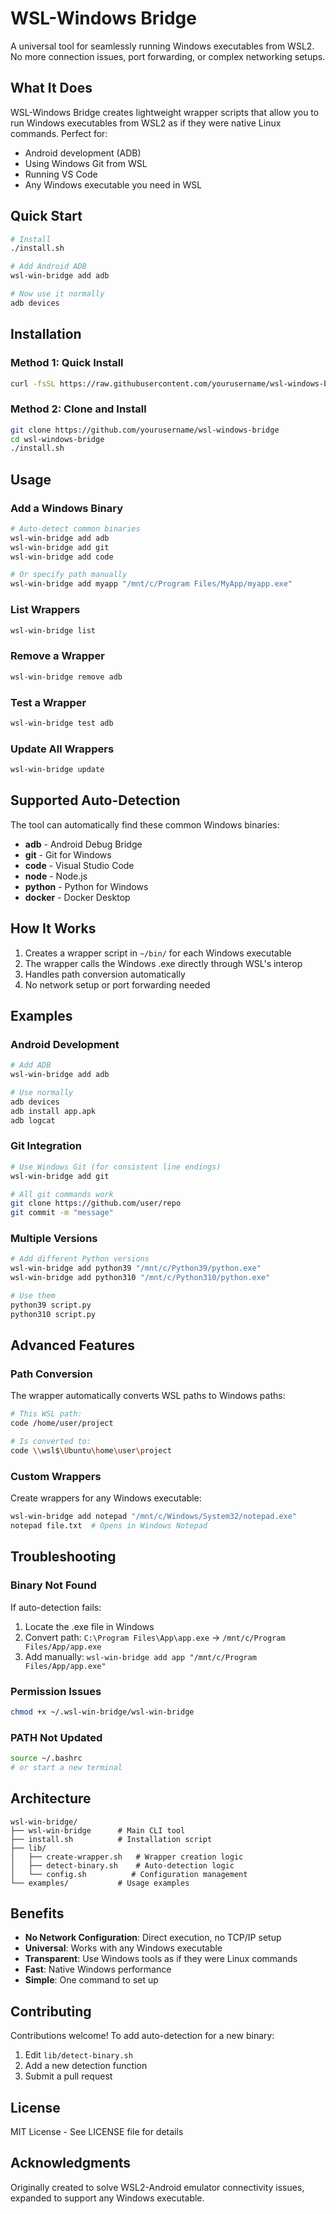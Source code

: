 # WSL-Windows Bridge

A universal tool for seamlessly running Windows executables from WSL2. No more connection issues, port forwarding, or complex networking setups.

## What It Does

WSL-Windows Bridge creates lightweight wrapper scripts that allow you to run Windows executables from WSL2 as if they were native Linux commands. Perfect for:

- Android development (ADB)
- Using Windows Git from WSL
- Running VS Code
- Any Windows executable you need in WSL

## Quick Start

```bash
# Install
./install.sh

# Add Android ADB
wsl-win-bridge add adb

# Now use it normally
adb devices
```

## Installation

### Method 1: Quick Install

```bash
curl -fsSL https://raw.githubusercontent.com/yourusername/wsl-windows-bridge/main/install.sh | bash
```

### Method 2: Clone and Install

```bash
git clone https://github.com/yourusername/wsl-windows-bridge
cd wsl-windows-bridge
./install.sh
```

## Usage

### Add a Windows Binary

```bash
# Auto-detect common binaries
wsl-win-bridge add adb
wsl-win-bridge add git
wsl-win-bridge add code

# Or specify path manually
wsl-win-bridge add myapp "/mnt/c/Program Files/MyApp/myapp.exe"
```

### List Wrappers

```bash
wsl-win-bridge list
```

### Remove a Wrapper

```bash
wsl-win-bridge remove adb
```

### Test a Wrapper

```bash
wsl-win-bridge test adb
```

### Update All Wrappers

```bash
wsl-win-bridge update
```

## Supported Auto-Detection

The tool can automatically find these common Windows binaries:

- **adb** - Android Debug Bridge
- **git** - Git for Windows
- **code** - Visual Studio Code
- **node** - Node.js
- **python** - Python for Windows
- **docker** - Docker Desktop

## How It Works

1. Creates a wrapper script in `~/bin/` for each Windows executable
2. The wrapper calls the Windows .exe directly through WSL's interop
3. Handles path conversion automatically
4. No network setup or port forwarding needed

## Examples

### Android Development

```bash
# Add ADB
wsl-win-bridge add adb

# Use normally
adb devices
adb install app.apk
adb logcat
```

### Git Integration

```bash
# Use Windows Git (for consistent line endings)
wsl-win-bridge add git

# All git commands work
git clone https://github.com/user/repo
git commit -m "message"
```

### Multiple Versions

```bash
# Add different Python versions
wsl-win-bridge add python39 "/mnt/c/Python39/python.exe"
wsl-win-bridge add python310 "/mnt/c/Python310/python.exe"

# Use them
python39 script.py
python310 script.py
```

## Advanced Features

### Path Conversion

The wrapper automatically converts WSL paths to Windows paths:

```bash
# This WSL path:
code /home/user/project

# Is converted to:
code \\wsl$\Ubuntu\home\user\project
```

### Custom Wrappers

Create wrappers for any Windows executable:

```bash
wsl-win-bridge add notepad "/mnt/c/Windows/System32/notepad.exe"
notepad file.txt  # Opens in Windows Notepad
```

## Troubleshooting

### Binary Not Found

If auto-detection fails:

1. Locate the .exe file in Windows
2. Convert path: `C:\Program Files\App\app.exe` → `/mnt/c/Program Files/App/app.exe`
3. Add manually: `wsl-win-bridge add app "/mnt/c/Program Files/App/app.exe"`

### Permission Issues

```bash
chmod +x ~/.wsl-win-bridge/wsl-win-bridge
```

### PATH Not Updated

```bash
source ~/.bashrc
# or start a new terminal
```

## Architecture

```
wsl-win-bridge/
├── wsl-win-bridge      # Main CLI tool
├── install.sh          # Installation script
├── lib/
│   ├── create-wrapper.sh   # Wrapper creation logic
│   ├── detect-binary.sh    # Auto-detection logic
│   └── config.sh          # Configuration management
└── examples/           # Usage examples
```

## Benefits

- **No Network Configuration**: Direct execution, no TCP/IP setup
- **Universal**: Works with any Windows executable
- **Transparent**: Use Windows tools as if they were Linux commands
- **Fast**: Native Windows performance
- **Simple**: One command to set up

## Contributing

Contributions welcome! To add auto-detection for a new binary:

1. Edit `lib/detect-binary.sh`
2. Add a new detection function
3. Submit a pull request

## License

MIT License - See LICENSE file for details

## Acknowledgments

Originally created to solve WSL2-Android emulator connectivity issues, expanded to support any Windows executable.